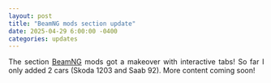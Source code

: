 ```yaml
---
layout: post
title: "BeamNG mods section update"
date: 2025-04-29 6:00:00 -0400
categories: updates
---
```


<div style="flex: 1; text-align: justify;">
    <p>
        The section <a href="{{ site.baseurl }}/beamng/">BeamNG</a> mods got a makeover with interactive tabs! So far I only added 2 cars (Skoda 1203 and Saab 92). More content coming soon!
    </p>
</div>
